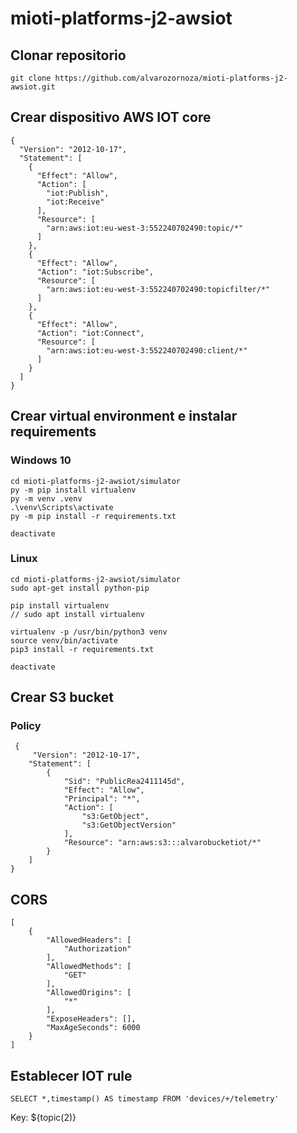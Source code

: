 # mioti-platforms-j2-awsiot
## Clonar repositorio
```
git clone https://github.com/alvarozornoza/mioti-platforms-j2-awsiot.git
```
## Crear dispositivo AWS IOT core
```
{
  "Version": "2012-10-17",
  "Statement": [
    {
      "Effect": "Allow",
      "Action": [
        "iot:Publish",
        "iot:Receive"
      ],
      "Resource": [
        "arn:aws:iot:eu-west-3:552240702490:topic/*"
      ]
    },
    {
      "Effect": "Allow",
      "Action": "iot:Subscribe",
      "Resource": [
        "arn:aws:iot:eu-west-3:552240702490:topicfilter/*"
      ]
    },
    {
      "Effect": "Allow",
      "Action": "iot:Connect",
      "Resource": [
        "arn:aws:iot:eu-west-3:552240702490:client/*"
      ]
    }
  ]
}
```

## Crear virtual environment e instalar requirements

### Windows 10

```
cd mioti-platforms-j2-awsiot/simulator
py -m pip install virtualenv
py -m venv .venv
.\venv\Scripts\activate
py -m pip install -r requirements.txt

deactivate
```

### Linux 
```
cd mioti-platforms-j2-awsiot/simulator
sudo apt-get install python-pip

pip install virtualenv
// sudo apt install virtualenv

virtualenv -p /usr/bin/python3 venv
source venv/bin/activate
pip3 install -r requirements.txt

deactivate
```

## Crear S3 bucket
### Policy
```
 {
     "Version": "2012-10-17",
    "Statement": [
        {
            "Sid": "PublicRea2411145d",
            "Effect": "Allow",
            "Principal": "*",
            "Action": [
                "s3:GetObject",
                "s3:GetObjectVersion"
            ],
            "Resource": "arn:aws:s3:::alvarobucketiot/*"
        }
    ]
}
```

## CORS
```
[
    {
        "AllowedHeaders": [
            "Authorization"
        ],
        "AllowedMethods": [
            "GET"
        ],
        "AllowedOrigins": [
            "*"
        ],
        "ExposeHeaders": [],
        "MaxAgeSeconds": 6000
    }
]
```

## Establecer IOT rule
```
SELECT *,timestamp() AS timestamp FROM 'devices/+/telemetry'
```

Key: ${topic(2)}